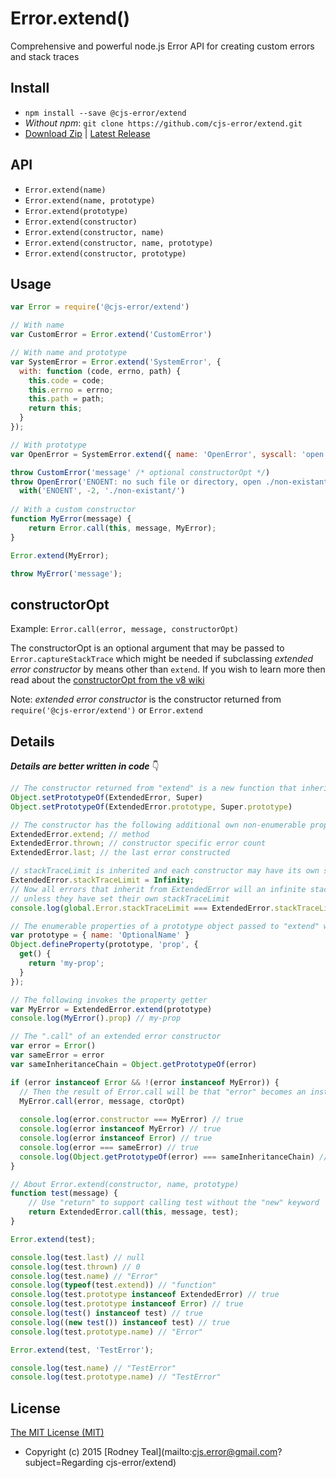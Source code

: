 # Error.extend()
Comprehensive and powerful node.js Error API for creating custom errors and stack traces

## Install
* `npm install --save @cjs-error/extend`
* _Without npm_: `git clone https://github.com/cjs-error/extend.git`
* [Download Zip](https://github.com/cjs-error/extend/zipball/master) | [Latest Release](https://github.com/cjs-error/extend/releases/latest)

## API
* `Error.extend(name)`
* `Error.extend(name, prototype)`
* `Error.extend(prototype)`
* `Error.extend(constructor)`
* `Error.extend(constructor, name)`
* `Error.extend(constructor, name, prototype)`
* `Error.extend(constructor, prototype)`

## Usage
```js
var Error = require('@cjs-error/extend')

// With name
var CustomError = Error.extend('CustomError')

// With name and prototype
var SystemError = Error.extend('SystemError', {
  with: function (code, errno, path) {
    this.code = code;
    this.errno = errno;
    this.path = path;
    return this;
  }
});

// With prototype
var OpenError = SystemError.extend({ name: 'OpenError', syscall: 'open' });

throw CustomError('message' /* optional constructorOpt */)
throw OpenError('ENOENT: no such file or directory, open ./non-existant/').
  with('ENOENT', -2, './non-existant/')
  
// With a custom constructor
function MyError(message) {
    return Error.call(this, message, MyError);
}

Error.extend(MyError);

throw MyError('message');
```

## constructorOpt
Example: `Error.call(error, message, constructorOpt)`

The constructorOpt is an optional argument that may be passed to `Error.captureStackTrace` which might be needed if subclassing _extended error constructor_ by means other than `extend`. If you wish to learn more then read about the [constructorOpt from the v8 wiki ](https://github.com/v8/v8/wiki/Stack%20Trace%20API#stack-trace-collection-for-custom-exceptions)

Note: _extended error constructor_ is the constructor returned from `require('@cjs-error/extend')` or `Error.extend`

## Details
_***Details are better written in code***_ :point_down:
```js
// The constructor returned from "extend" is a new function that inherits from its Super in two ways
Object.setPrototypeOf(ExtendedError, Super)
Object.setPrototypeOf(ExtendedError.prototype, Super.prototype)

// The constructor has the following additional own non-enumerable properties
ExtendedError.extend; // method
ExtendedError.thrown; // constructor specific error count
ExtendedError.last; // the last error constructed

// stackTraceLimit is inherited and each constructor may have its own stackTraceLimit
ExtendedError.stackTraceLimit = Infinity;
// Now all errors that inherit from ExtendedError will an infinite stack trace
// unless they have set their own stackTraceLimit
console.log(global.Error.stackTraceLimit === ExtendedError.stackTraceLimit) // false

// The enumerable properties of a prototype object passed to "extend" will be copied by descriptor
var prototype = { name: 'OptionalName' }
Object.defineProperty(prototype, 'prop', {
  get() {
    return 'my-prop';
  }
});

// The following invokes the property getter
var MyError = ExtendedError.extend(prototype)
console.log(MyError().prop) // my-prop

// The ".call" of an extended error constructor
var error = Error()
var sameError = error
var sameInheritanceChain = Object.getPrototypeOf(error)

if (error instanceof Error && !(error instanceof MyError)) {
  // Then the result of Error.call will be that "error" becomes an instanceof MyError
  MyError.call(error, message, ctorOpt)
  
  console.log(error.constructor === MyError) // true
  console.log(error instanceof MyError) // true
  console.log(error instanceof Error) // true
  console.log(error === sameError) // true
  console.log(Object.getPrototypeOf(error) === sameInheritanceChain) // false
}

// About Error.extend(constructor, name, prototype)
function test(message) {
    // Use "return" to support calling test without the "new" keyword
    return ExtendedError.call(this, message, test);
}

Error.extend(test);

console.log(test.last) // null
console.log(test.thrown) // 0
console.log(test.name) // "Error"
console.log(typeof(test.extend)) // "function"
console.log(test.prototype instanceof ExtendedError) // true
console.log(test.prototype instanceof Error) // true
console.log(test() instanceof test) // true
console.log((new test()) instanceof test) // true
console.log(test.prototype.name) // "Error"

Error.extend(test, 'TestError');

console.log(test.name) // "TestError"
console.log(test.prototype.name) // "TestError"
```

## License
[The MIT License (MIT)](../master/LICENSE)
* Copyright (c) 2015 [Rodney Teal](mailto:cjs.error@gmail.com?subject=Regarding cjs-error/extend)
